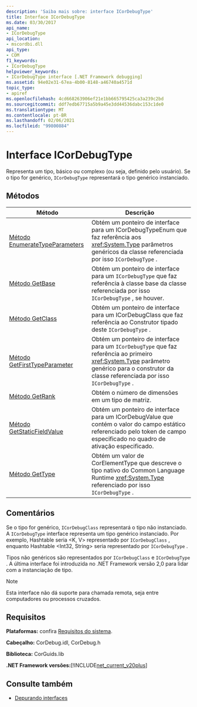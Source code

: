 ```yaml
---
description: 'Saiba mais sobre: interface ICorDebugType'
title: Interface ICorDebugType
ms.date: 03/30/2017
api_name:
- ICorDebugType
api_location:
- mscordbi.dll
api_type:
- COM
f1_keywords:
- ICorDebugType
helpviewer_keywords:
- ICorDebugType interface [.NET Framework debugging]
ms.assetid: 94e02e31-67ea-4b00-8148-a46740a4571d
topic_type:
- apiref
ms.openlocfilehash: 4cd668263906ef21e1bb665795425ca3a239c2bd
ms.sourcegitcommit: ddf7edb67715a5b9a45e3dd44536dabc153c1de0
ms.translationtype: MT
ms.contentlocale: pt-BR
ms.lasthandoff: 02/06/2021
ms.locfileid: "99800884"
---
```

# <a name="icordebugtype-interface"></a>Interface ICorDebugType

Representa um tipo, básico ou complexo (ou seja, definido pelo usuário). Se o tipo for genérico, `ICorDebugType` representará o tipo genérico instanciado.  
  
## <a name="methods"></a>Métodos  
  
|Método|Descrição|  
|------------|-----------------|  
|[Método EnumerateTypeParameters](icordebugtype-enumeratetypeparameters-method.md)|Obtém um ponteiro de interface para um ICorDebugTypeEnum que faz referência aos <xref:System.Type> parâmetros genéricos da classe referenciada por isso `ICorDebugType` .|  
|[Método GetBase](icordebugtype-getbase-method.md)|Obtém um ponteiro de interface para um `ICorDebugType` que faz referência à classe base da classe referenciada por isso `ICorDebugType` , se houver.|  
|[Método GetClass](icordebugtype-getclass-method.md)|Obtém um ponteiro de interface para um ICorDebugClass que faz referência ao Construtor tipado deste `ICorDebugType` .|  
|[Método GetFirstTypeParameter](icordebugtype-getfirsttypeparameter-method.md)|Obtém um ponteiro de interface para um `ICorDebugType` que faz referência ao primeiro <xref:System.Type> parâmetro genérico para o construtor da classe referenciada por isso `ICorDebugType` .|  
|[Método GetRank](icordebugtype-getrank-method.md)|Obtém o número de dimensões em um tipo de matriz.|  
|[Método GetStaticFieldValue](icordebugtype-getstaticfieldvalue-method.md)|Obtém um ponteiro de interface para um ICorDebugValue que contém o valor do campo estático referenciado pelo token de campo especificado no quadro de ativação especificado.|  
|[Método GetType](icordebugtype-gettype-method.md)|Obtém um valor de CorElementType que descreve o tipo nativo do Common Language Runtime <xref:System.Type> referenciado por isso `ICorDebugType` .|  
  
## <a name="remarks"></a>Comentários  

 Se o tipo for genérico, `ICorDebugClass` representará o tipo não instanciado. A `ICorDebugType` interface representa um tipo genérico instanciado. Por exemplo, Hashtable seria \<K, V> representado por `ICorDebugClass` , enquanto Hashtable \<Int32, String> seria representado por `ICorDebugType` .  
  
 Tipos não genéricos são representados por `ICorDebugClass` e `ICorDebugType` . A última interface foi introduzida no .NET Framework versão 2,0 para lidar com a instanciação de tipo.  
  
> [!NOTE]
> Esta interface não dá suporte para chamada remota, seja entre computadores ou processos cruzados.  
  
## <a name="requirements"></a>Requisitos  

 **Plataformas:** confira [Requisitos do sistema](../../get-started/system-requirements.md).  
  
 **Cabeçalho:** CorDebug.idl, CorDebug.h  
  
 **Biblioteca:** CorGuids.lib  
  
 **.NET Framework versões:**[!INCLUDE[net_current_v20plus](../../../../includes/net-current-v20plus-md.md)]  
  
## <a name="see-also"></a>Consulte também

- [Depurando interfaces](debugging-interfaces.md)
